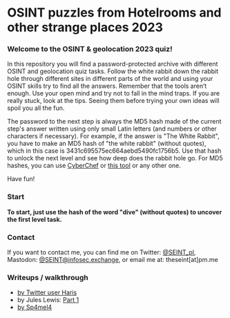 # OSINT puzzles from Hotelrooms and other strange places 2023

### Welcome to the OSINT & geolocation 2023 quiz!

In this repository you will find a password-protected archive with different OSINT and geolocation quiz tasks.
Follow the white rabbit down the rabbit hole through different sites in different parts of the world and using your OSINT skills try to find all the answers. Remember that the tools aren’t enough. Use your open mind and try not to fall in the mind traps. If you are really stuck, look at the tips. Seeing them before trying your own ideas will spoil you all the fun.

The password to the next step is always the MD5 hash made of the current step's answer written using only small Latin letters (and numbers or other characters if necessary).
For example, if the answer is "The White Rabbit", you have to make an MD5 hash of "the white rabbit" (without quotes), which in this case is 3431c695575ec664aebd5490fc1756b5. Use that hash to unlock the next level and see how deep does the rabbit hole go.
For MD5 hashes, you can use [CyberChef](https://gchq.github.io/CyberChef/#recipe=MD5()) or [this tool](https://emn178.github.io/online-tools/md5.html) or any other one.

Have fun!

### Start

**To start, just use the hash of the word "dive" (without quotes) to uncover the first level task.**

### Contact

If you want to contact me, you can find me on Twitter: [@SEINT_pl](https://twitter.com/seint_pl), Mastodon: [@SEINT@infosec.exchange](https://infosec.exchange/@SEINT), or email me at: theseint[at]pm.me

### Writeups / walkthrough

* [by Twitter user Haris](https://www.harisqazi.com/write-ups/seint_pl-osint-quiz/2023)
* by Jules Lewis: [Part 1](https://jules-lewis.blogspot.com/2024/01/back-on-seints-trail-2023-osint.html)
* [by Sp4mel4](https://medium.com/@sp4mel4/writeup-of-seints-2023-osint-quiz-c7e3d3dcdeeb)


